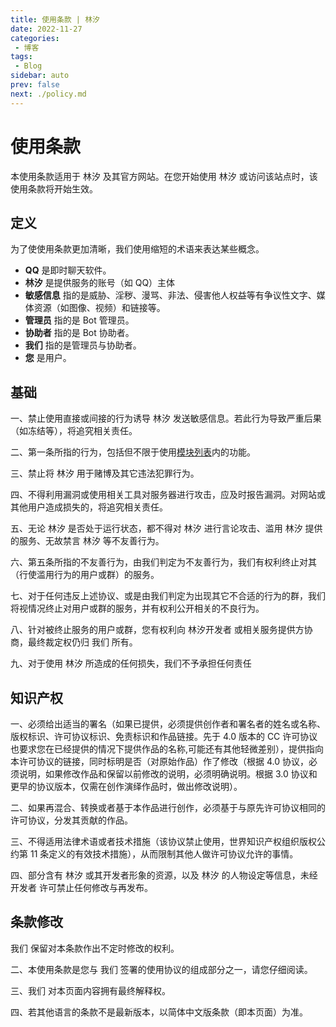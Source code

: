 ```yaml
---
title: 使用条款 | 林汐
date: 2022-11-27
categories:
 - 博客
tags:
 - Blog
sidebar: auto
prev: false
next: ./policy.md
---
```


# 使用条款  
本使用条款适用于 林汐 及其官方网站。在您开始使用 林汐 或访问该站点时，该使用条款将开始生效。

## 定义
为了使使用条款更加清晰，我们使用缩短的术语来表达某些概念。

* **QQ** 是即时聊天软件。  
* **林汐** 是提供服务的账号（如 QQ）主体
* **敏感信息** 指的是威胁、淫秽、漫骂、非法、侵害他人权益等有争议性文字、媒体资源（如图像、视频）和链接等。
* **管理员** 指的是 Bot 管理员。
* **协助者** 指的是 Bot 协助者。
* **我们** 指的是管理员与协助者。
* **您** 是用户。

## 基础

一、禁止使用直接或间接的行为诱导 林汐 发送敏感信息。若此行为导致严重后果（如冻结等），将追究相关责任。

二、第一条所指的行为，包括但不限于使用[模块列表](module.md)内的功能。

三、禁止将 林汐 用于赌博及其它违法犯罪行为。

四、不得利用漏洞或使用相关工具对服务器进行攻击，应及时报告漏洞。对网站或其他用户造成损失的，将追究相关责任。

五、无论 林汐 是否处于运行状态，都不得对 林汐 进行言论攻击、滥用 林汐 提供的服务、无故禁言 林汐 等不友善行为。

六、第五条所指的不友善行为，由我们判定为不友善行为，我们有权利终止对其（行使滥用行为的用户或群）的服务。

七、对于任何违反上述协议、或是由我们判定为出现其它不合适的行为的群，我们将视情况终止对用户或群的服务，并有权利公开相关的不良行为。

八、针对被终止服务的用户或群，您有权利向 林汐开发者 或相关服务提供方协商，最终裁定权仍归 我们 所有。

九、对于使用 林汐 所造成的任何损失，我们不予承担任何责任

## 知识产权

一、必须给出适当的署名（如果已提供，必须提供创作者和署名者的姓名或名称、版权标识、许可协议标识、免责标识和作品链接。先于 4.0 版本的 CC 许可协议也要求您在已经提供的情况下提供作品的名称,可能还有其他轻微差别），提供指向本许可协议的链接，同时标明是否（对原始作品）作了修改（根据 4.0 协议，必须说明，如果修改作品和保留以前修改的说明，必须明确说明。根据 3.0 协议和更早的协议版本，仅需在创作演绎作品时，做出修改说明）。

二、如果再混合、转换或者基于本作品进行创作，必须基于与原先许可协议相同的许可协议，分发其贡献的作品。

三、不得适用法律术语或者技术措施（该协议禁止使用，世界知识产权组织版权公约第 11 条定义的有效技术措施），从而限制其他人做许可协议允许的事情。

四、部分含有 林汐 或其开发者形象的资源，以及 林汐 的人物设定等信息，未经 开发者 许可禁止任何修改与再发布。

## 条款修改

我们 保留对本条款作出不定时修改的权利。

二、本使用条款是您与 我们 签署的使用协议的组成部分之一，请您仔细阅读。

三、我们 对本页面内容拥有最终解释权。

四、若其他语言的条款不是最新版本，以简体中文版条款（即本页面）为准。